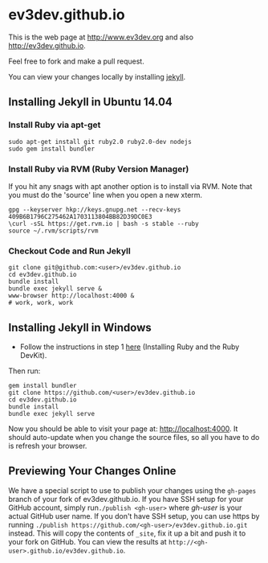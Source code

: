 ev3dev.github.io
================

This is the web page at <http://www.ev3dev.org> and also <http://ev3dev.github.io>.

Feel free to fork and make a pull request.

You can view your changes locally by installing [jekyll](https://help.github.com/articles/using-jekyll-with-pages).

Installing Jekyll in Ubuntu 14.04
---

### Install Ruby via apt-get
    sudo apt-get install git ruby2.0 ruby2.0-dev nodejs
    sudo gem install bundler

### Install Ruby via RVM (Ruby Version Manager)
If you hit any snags with apt another option is to install via RVM. Note that
you must do the 'source' line when you open a new xterm.

    gpg --keyserver hkp://keys.gnupg.net --recv-keys 409B6B1796C275462A1703113804BB82D39DC0E3
    \curl -sSL https://get.rvm.io | bash -s stable --ruby
    source ~/.rvm/scripts/rvm
    
### Checkout Code and Run Jekyll
    git clone git@github.com:<user>/ev3dev.github.io
    cd ev3dev.github.io
    bundle install
    bundle exec jekyll serve &
    www-browser http://localhost:4000 &
    # work, work, work

Installing Jekyll in  Windows
---

- Follow the instructions in step 1 [here](http://jekyll-windows.juthilo.com/1-ruby-and-devkit/) (Installing Ruby and the Ruby DevKit).

Then run:

    gem install bundler
    git clone https://github.com/<user>/ev3dev.github.io
    cd ev3dev.github.io
    bundle install
    bundle exec jekyll serve

Now you should be able to visit your page at: [http://localhost:4000](http://localhost:4000). It should auto-update when you change the source files, so all you have to do is refresh your browser.

Previewing Your Changes Online
---

We have a special script to use to publish your changes using the `gh-pages`
branch of your fork of ev3dev.github.io. If you have SSH setup for your GitHub
account, simply run`./publish <gh-user>` where *gh-user* is your actual GitHub
user name. If you don't have SSH setup, you can use https by running
`./publish https://github.com/<gh-user>/ev3dev.github.io.git` instead.
This will copy the contents of `_site`, fix it up a bit and push it to your
fork on GitHub. You can view the results at `http://<gh-user>.github.io/ev3dev.github.io`.
